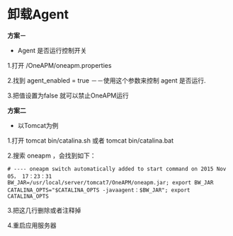 # 卸载Agent

**方案－**

* Agent 是否运行控制开关

 1.打开 /OneAPM/oneapm.properties

 2.找到 agent_enabled = true －－使用这个参数来控制 agent 是否运行.

 3.把值设置为false 就可以禁止OneAPM运行

**方案二**

* 以Tomcat为例

 1.打开 tomcat bin/catalina.sh 或者 tomcat bin/catalina.bat

 2.搜索 oneapm ，会找到如下：

 ```
# ---- oneapm switch automatically added to start command on 2015 Nov 05， 17：23：31
BW_JAR=/usr/local/server/tomcat7/OneAPM/oneapm.jar; export BW_JAR
CATALINA_OPTS="$CATALINA_OPTS -javaagent：$BW_JAR"; export CATALINA_OPTS
 ```

 3.把这几行删除或者注释掉

 4.重启应用服务器
